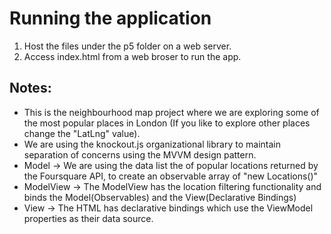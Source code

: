 # Running the application

1. Host the files under the p5 folder on a web server.
2. Access index.html from a web broser to run the app.

## Notes:

- This is the neighbourhood map project where we are exploring some of the most popular places in London (If you like to explore other places change the "LatLng" value).
- We are using the knockout.js organizational library to maintain separation of concerns using the MVVM design pattern.
- Model -> We are using the data list the of popular locations returned by the Foursquare API, to create an observable array of "new Locations()"
- ModelView -> The ModelView has the location filtering functionality and binds the Model(Observables) and the View(Declarative Bindings)
- View -> The HTML has declarative bindings which use the ViewModel properties as their data source.